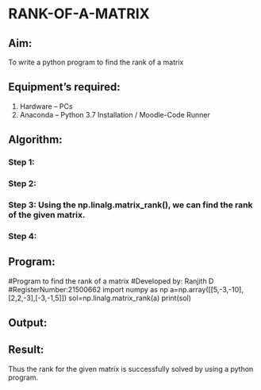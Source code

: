# RANK-OF-A-MATRIX
## Aim:
To write a python program to find the rank of a matrix
## Equipment’s required:
1. 	Hardware – PCs
2. 	Anaconda – Python 3.7 Installation / Moodle-Code Runner
## Algorithm:
### Step 1: 
### Step 2: 
### Step 3: Using the np.linalg.matrix_rank(), we can find the rank of the given matrix.
### Step 4: 
## Program:
#Program to find the rank of a matrix
#Developed by: Ranjith D
#RegisterNumber:21500662
import numpy as np
a=np.array([[5,-3,-10],[2,2,-3],[-3,-1,5]])
sol=np.linalg.matrix_rank(a)
print(sol)
## Output:
## Result:
Thus the rank for the given matrix is successfully solved by  using a python program.

